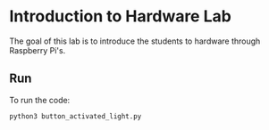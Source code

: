 # Introduction to Hardware Lab

The goal of this lab is to introduce the students to hardware through Raspberry Pi's. 

## Run

To run the code:
```shell
python3 button_activated_light.py
```
